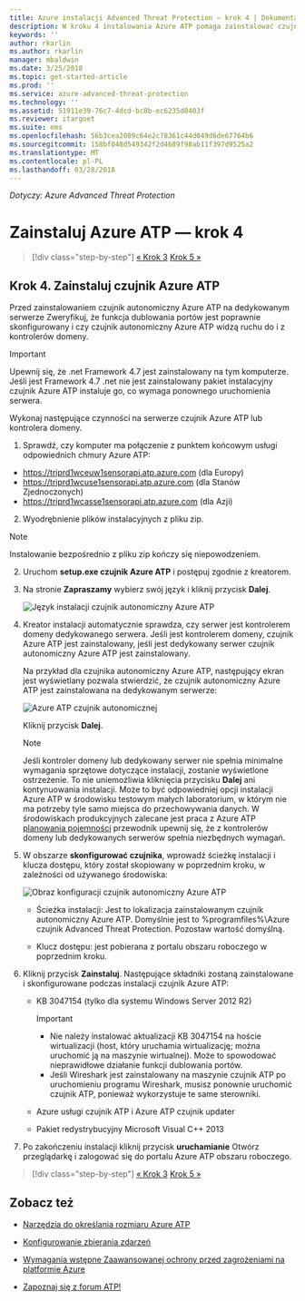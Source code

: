 ```yaml
---
title: Azure instalacji Advanced Threat Protection — krok 4 | Dokumentacja firmy Microsoft
description: W kroku 4 instalowania Azure ATP pomaga zainstalować czujnik autonomiczny Azure ATP.
keywords: ''
author: rkarlin
ms.author: rkarlin
manager: mbaldwin
ms.date: 3/25/2018
ms.topic: get-started-article
ms.prod: ''
ms.service: azure-advanced-threat-protection
ms.technology: ''
ms.assetid: 51911e39-76c7-4dcd-bc0b-ec6235d0403f
ms.reviewer: itargoet
ms.suite: ems
ms.openlocfilehash: 56b3cea2089c64e2c78361c44d049d6de67764b6
ms.sourcegitcommit: 158bf048d549342f2d4689f98ab11f397d9525a2
ms.translationtype: MT
ms.contentlocale: pl-PL
ms.lasthandoff: 03/28/2018
---
```

*Dotyczy: Azure Advanced Threat Protection*



# <a name="install-azure-atp---step-4"></a>Zainstaluj Azure ATP — krok 4

>[!div class="step-by-step"]
[« Krok 3](install-atp-step3.md)
[Krok 5 »](install-atp-step5.md)

## <a name="step-4-install-the-azure-atp-sensor"></a>Krok 4. Zainstaluj czujnik Azure ATP

Przed zainstalowaniem czujnik autonomiczny Azure ATP na dedykowanym serwerze Zweryfikuj, że funkcja dublowania portów jest poprawnie skonfigurowany i czy czujnik autonomiczny Azure ATP widzą ruchu do i z kontrolerów domeny. 


> [!IMPORTANT]
>Upewnij się, że .net Framework 4.7 jest zainstalowany na tym komputerze. Jeśli jest Framework 4.7 .net nie jest zainstalowany pakiet instalacyjny czujnik Azure ATP instaluje go, co wymaga ponownego uruchomienia serwera.

Wykonaj następujące czynności na serwerze czujnik Azure ATP lub kontrolera domeny.

1. Sprawdź, czy komputer ma połączenie z punktem końcowym usługi odpowiednich chmury Azure ATP:
  - https://triprd1wceuw1sensorapi.atp.azure.com (dla Europy)  
  - https://triprd1wcuse1sensorapi.atp.azure.com (dla Stanów Zjednoczonych)
  - https://triprd1wcasse1sensorapi.atp.azure.com (dla Azji)

2. Wyodrębnienie plików instalacyjnych z pliku zip. 
> [!NOTE] 
> Instalowanie bezpośrednio z pliku zip kończy się niepowodzeniem.

2.  Uruchom **setup.exe czujnik Azure ATP** i postępuj zgodnie z kreatorem.

3.  Na stronie **Zapraszamy** wybierz swój język i kliknij przycisk **Dalej**.

     ![Język instalacji czujnik autonomiczny Azure ATP](media/sensor-install-language.png)


4.  Kreator instalacji automatycznie sprawdza, czy serwer jest kontrolerem domeny dedykowanego serwera. Jeśli jest kontrolerem domeny, czujnik Azure ATP jest zainstalowany, jeśli jest dedykowany serwer czujnik autonomiczny Azure ATP jest zainstalowany. 
    
    Na przykład dla czujnika autonomiczny Azure ATP, następujący ekran jest wyświetlany pozwala stwierdzić, że czujnik autonomiczny Azure ATP jest zainstalowana na dedykowanym serwerze:
    
    ![Azure ATP czujnik autonomicznej](media/sensor-install-deployment-type.png)

    Kliknij przycisk **Dalej**.

    > [!NOTE] 
    > Jeśli kontroler domeny lub dedykowany serwer nie spełnia minimalne wymagania sprzętowe dotyczące instalacji, zostanie wyświetlone ostrzeżenie. To nie uniemożliwia kliknięcia przycisku **Dalej** ani kontynuowania instalacji. Może to być odpowiedniej opcji instalacji Azure ATP w środowisku testowym małych laboratorium, w którym nie ma potrzeby tyle samo miejsca do przechowywania danych. W środowiskach produkcyjnych zalecane jest praca z Azure ATP [planowania pojemności](atp-capacity-planning.md) przewodnik upewnij się, że z kontrolerów domeny lub dedykowanych serwerów spełnia niezbędnych wymagań.

4.  W obszarze **skonfigurować czujnika**, wprowadź ścieżkę instalacji i klucza dostępu, który został skopiowany w poprzednim kroku, w zależności od używanego środowiska:

    ![Obraz konfiguracji czujnik autonomiczny Azure ATP](media/sensor-install-config.png)

      - Ścieżka instalacji: Jest to lokalizacja zainstalowanym czujnik autonomiczny Azure ATP. Domyślnie jest to %programfiles%\Azure czujnik Advanced Threat Protection. Pozostaw wartość domyślną.

      - Klucz dostępu: jest pobierana z portalu obszaru roboczego w poprzednim kroku.
    
5. Kliknij przycisk **Zainstaluj**. Następujące składniki zostaną zainstalowane i skonfigurowane podczas instalacji czujnik Azure ATP:

    -   KB 3047154 (tylko dla systemu Windows Server 2012 R2)

        > [!IMPORTANT]
        > -   Nie należy instalować aktualizacji KB 3047154 na hoście wirtualizacji (host, który uruchamia wirtualizację; można uruchomić ją na maszynie wirtualnej). Może to spowodować nieprawidłowe działanie funkcji dublowania portów. 
        > -   Jeśli Wireshark jest zainstalowany na maszynie czujnik ATP po uruchomieniu programu Wireshark, musisz ponownie uruchomić czujnik ATP, ponieważ wykorzystuje te same sterowniki.

    -   Azure usługi czujnik ATP i Azure ATP czujnik updater
    -   Pakiet redystrybucyjny Microsoft Visual C++ 2013

5.  Po zakończeniu instalacji kliknij przycisk **uruchamianie** Otwórz przeglądarkę i zalogować się do portalu Azure ATP obszaru roboczego.


>[!div class="step-by-step"]
[« Krok 3](install-atp-step3.md)
[Krok 5 »](install-atp-step5.md)


## <a name="see-also"></a>Zobacz też

- [Narzędzia do określania rozmiaru Azure ATP](http://aka.ms/aatpsizingtool)

- [Konfigurowanie zbierania zdarzeń](configure-event-collection.md)

- [Wymagania wstępne Zaawansowanej ochrony przed zagrożeniami na platformie Azure](atp-prerequisites.md)

- [Zapoznaj się z forum ATP!](https://aka.ms/azureatpcommunity)